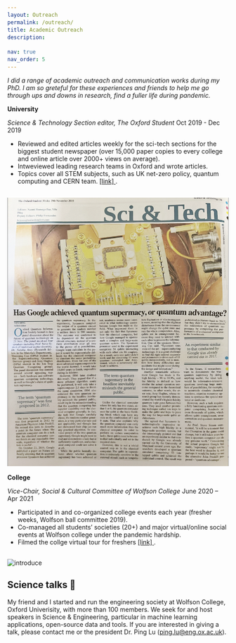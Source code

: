 ```yaml
---
layout: Outreach
permalink: /outreach/
title: Academic Outreach
description: 

nav: true
nav_order: 5
---
```


*I did a range of academic outreach and communication works during my PhD. I am so greteful for these experiences and friends to help me go through ups and downs in research, find a fuller life during pandemic.*

**University** 

*Science & Technology Section editor, The Oxford Student* 			                                          Oct 2019 - Dec 2019
+ Reviewed and edited articles weekly for the sci-tech sections for the biggest student newspaper (over 15,000 paper copies to every college and online article over 2000+ views on average).  
+ Intweviewed leading research teams in Oxford and wrote articles. 
+ Topics cover all STEM subjects, such as UK net-zero policy, quantum computing and CERN team. <a href="https://www.oxfordstudent.com/2019/06/07/net-zero-by-2050-the-most-ambitious-uk-climate-target/"> [link] </a>.

<h2> </h2>
<img src="/img/newspaper.png" alt="newspaper">

**College**

*Vice-Chair, Social & Cultural Committee of Wolfson College*	                                             June 2020 – Apr 2021 
+ Participated in and co-organized college events each year (fresher weeks, Wolfson ball committee 2019).  
+ Co-managed all students’ societies (20+) and major virtual/online social events at Wolfson college under the pandemic hardship. 
+ Filmed the collge virtual tour for freshers <a href="https://www.youtube.com/watch?v=TA7pkYPkD2I"> [link] </a> .  

<h2> </h2>
<img src="/img/introduce.jpg" alt="introduce">

## Science talks :wave:

My friend and I started and run the engineering society at Wolfson College, Oxford Univerisity, with more than 100 members. We seek for and host speakers in Science & Engineering, particular in machine learning applications, open-source data and tools. If you are interested in giving a talk, please contact me or the president Dr. Ping Lu (ping.lu@eng.ox.ac.uk). 


